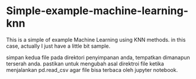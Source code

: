 # Simple-example-machine-learning-knn
This is a simple of example Machine Learning using KNN methods. in this case, actually I just have a little bit sample.


simpan kedua file pada direktori penyimpanan anda, tempatkan dimanapun terserah anda.
pastikan untuk mengubah asal direktroi file ketika menjalankan pd.read_csv agar file bisa terbaca oleh jupyter notebook.

